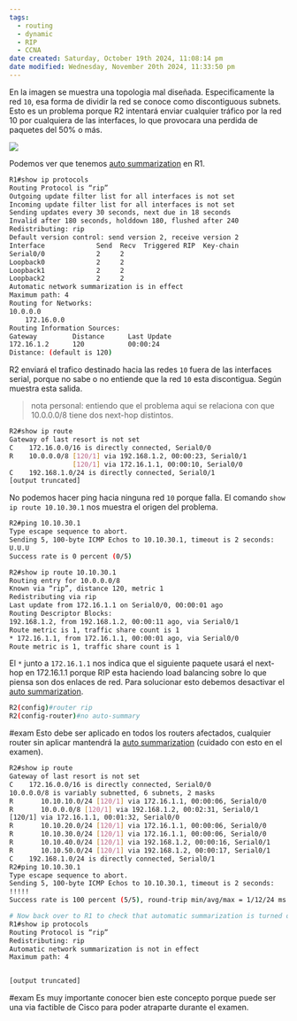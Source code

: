 ```yaml
---
tags:
  - routing
  - dynamic
  - RIP
  - CCNA
date created: Saturday, October 19th 2024, 11:08:14 pm
date modified: Wednesday, November 20th 2024, 11:33:50 pm
---
```


En la imagen se muestra una topologia mal diseñada. Especificamente la red `10`, esa forma de dividir la red se conoce como discontiguous subnets. 
Esto es un problema porque R2 intentará enviar cualquier tráfico por la red 10 por cualquiera de las interfaces, lo que provocara una perdida de paquetes del 50% o más. 

![](14-5.png)

Podemos ver que tenemos [auto summarization](RIP/auto%20summarization.md) en R1.
``` bash
R1#show ip protocols
Routing Protocol is “rip”
Outgoing update filter list for all interfaces is not set
Incoming update filter list for all interfaces is not set
Sending updates every 30 seconds, next due in 18 seconds
Invalid after 180 seconds, holddown 180, flushed after 240
Redistributing: rip
Default version control: send version 2, receive version 2
Interface             Send  Recv  Triggered RIP  Key-chain
Serial0/0             2     2
Loopback0             2     2
Loopback1             2     2
Loopback2             2     2
Automatic network summarization is in effect
Maximum path: 4
Routing for Networks:
10.0.0.0
    172.16.0.0
Routing Information Sources:
Gateway         Distance      Last Update
172.16.1.2      120           00:00:24
Distance: (default is 120)
```

R2 enviará el trafico destinado hacia las redes `10` fuera de las interfaces serial, porque no sabe o no entiende que la red `10` esta discontigua. Según muestra esta salida.

> nota personal: entiendo que el problema aqui se relaciona con que 10.0.0.0/8 tiene dos next-hop distintos. 

``` bash
R2#show ip route
Gateway of last resort is not set
C    172.16.0.0/16 is directly connected, Serial0/0
R    10.0.0.0/8 [120/1] via 192.168.1.2, 00:00:23, Serial0/1
                [120/1] via 172.16.1.1, 00:00:10, Serial0/0
C    192.168.1.0/24 is directly connected, Serial0/1
[output truncated]
```

No podemos hacer ping hacia ninguna red `10` porque falla. El comando `show ip route 10.10.30.1` nos muestra el origen del problema.
``` bash
R2#ping 10.10.30.1
Type escape sequence to abort.
Sending 5, 100-byte ICMP Echos to 10.10.30.1, timeout is 2 seconds:
U.U.U
Success rate is 0 percent (0/5)

R2#show ip route 10.10.30.1
Routing entry for 10.0.0.0/8
Known via “rip”, distance 120, metric 1
Redistributing via rip
Last update from 172.16.1.1 on Serial0/0, 00:00:01 ago
Routing Descriptor Blocks:
192.168.1.2, from 192.168.1.2, 00:00:11 ago, via Serial0/1
Route metric is 1, traffic share count is 1
* 172.16.1.1, from 172.16.1.1, 00:00:01 ago, via Serial0/0
Route metric is 1, traffic share count is 1
```

El `*` junto a `172.16.1.1` nos indica que el siguiente paquete usará el next-hop en 172.16.1.1 porque RIP esta haciendo load balancing sobre lo que piensa son dos enlaces de red. Para solucionar esto debemos desactivar el [auto summarization](RIP/auto%20summarization.md).

``` bash
R2(config)#router rip
R2(config-router)#no auto-summary
```

#exam Esto debe ser aplicado en todos los routers afectados, cualquier router sin aplicar mantendrá la [auto summarization](RIP/auto%20summarization.md) (cuidado con esto en el examen). 

``` bash
R2#show ip route
Gateway of last resort is not set
C    172.16.0.0/16 is directly connected, Serial0/0
10.0.0.0/8 is variably subnetted, 6 subnets, 2 masks
R       10.10.10.0/24 [120/1] via 172.16.1.1, 00:00:06, Serial0/0
R       10.0.0.0/8 [120/1] via 192.168.1.2, 00:02:31, Serial0/1
[120/1] via 172.16.1.1, 00:01:32, Serial0/0
R       10.10.20.0/24 [120/1] via 172.16.1.1, 00:00:06, Serial0/0
R       10.10.30.0/24 [120/1] via 172.16.1.1, 00:00:06, Serial0/0
R       10.10.40.0/24 [120/1] via 192.168.1.2, 00:00:16, Serial0/1
R       10.10.50.0/24 [120/1] via 192.168.1.2, 00:00:17, Serial0/1
C    192.168.1.0/24 is directly connected, Serial0/1
R2#ping 10.10.30.1
Type escape sequence to abort.
Sending 5, 100-byte ICMP Echos to 10.10.30.1, timeout is 2 seconds:
!!!!!
Success rate is 100 percent (5/5), round-trip min/avg/max = 1/12/24 ms

# Now back over to R1 to check that automatic summarization is turned off (not in effect):
R1#show ip protocols
Routing Protocol is “rip”
Redistributing: rip
Automatic network summarization is not in effect
Maximum path: 4


[output truncated]
```

#exam Es muy importante conocer bien este concepto porque puede ser una via factible de Cisco para poder atraparte durante el examen. 